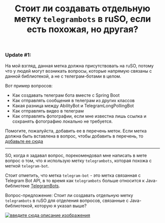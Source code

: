 ﻿---
title: "Стоит ли создавать отдельную метку `telegrambots` в ruSO, если есть похожая, но другая?"
se.owner.user_id: 275232
se.owner.display_name: "Antonio112009"
se.owner.link: "https://ru.meta.stackoverflow.com/users/275232/antonio112009"
se.link: "https://ru.meta.stackoverflow.com/questions/10525/%d0%a1%d1%82%d0%be%d0%b8%d1%82-%d0%bb%d0%b8-%d1%81%d0%be%d0%b7%d0%b4%d0%b0%d0%b2%d0%b0%d1%82%d1%8c-%d0%be%d1%82%d0%b4%d0%b5%d0%bb%d1%8c%d0%bd%d1%83%d1%8e-%d0%bc%d0%b5%d1%82%d0%ba%d1%83-telegrambots-%d0%b2-ruso-%d0%b5%d1%81%d0%bb%d0%b8-%d0%b5%d1%81%d1%82%d1%8c-%d0%bf%d0%be%d1%85%d0%be%d0%b6%d0%b0%d1%8f-%d0%bd%d0%be"
se.question_id: 10525
se.post_type: question
---
<h3>Update #1:</h3>
<p>На мой взгляд, данная метка должна присутствовать на ruSO, потому что у людей могут возникать вопросы, которые напрямую связаны с данной библиотекой, а не с телеграм-ботами в целом.</p>
<p>Вот пример вопросов:</p>
<ul>
<li>Как создавать телеграм бота вместе с Spring Boot</li>
<li>Как отправлять сообщения в телеграм из других классов</li>
<li>Какая разница между AbilityBot и TelegramLongPollingBot</li>
<li>Как отправлять видео в телеграм</li>
<li>Как отправлять фотографии, если мне известна лишь ссылка и сохранять фотографию локально не требуется.</li>
</ul>
<p>Помогите, пожалуйста, добавить ее в перечень меток. Если метка должна быть
вставлена в вопрос, чтобы добавить в перечень, то <a href="https://ru.stackoverflow.com/q/1142473/275232">добавьте ее сюда</a></p>
<hr>
<p>SO, когда я задавал вопрос, порекомендовал мне написать в мете вопрос о том, что я использую метку <code>telegrambots</code>, которая похожа с меткой <code>telegram-bot</code>.</p>
<p>Стоит отметить, что метка <code>telegram-bot</code> - это метка связанная с Telegram Bot API, в то время как <code>telegrambots</code> больше относится к Java-библиотеке <a href="https://github.com/rubenlagus/TelegramBots" rel="nofollow noreferrer">TelegramBots</a>.</p>
<p>Вопрос-предложение: Стоит ли создавать отдельную метку <code>telegrambots</code> в ruSO для  отделения вопросов, связанные с Java-библиотекой, которую я указал выше?</p>
<p><a href="https://i.stack.imgur.com/PUx1s.png" rel="nofollow noreferrer"><img src="https://i.stack.imgur.com/PUx1s.png" alt="введите сюда описание изображения" /></a></p>
